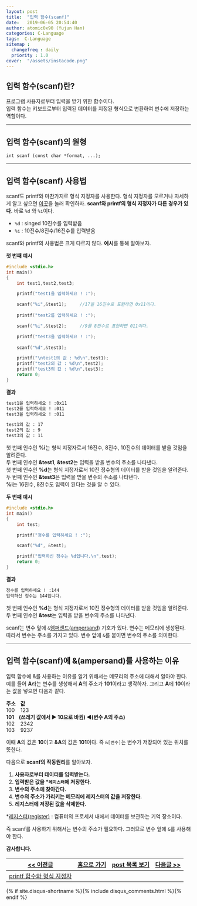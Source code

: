 ```yaml
---
layout: post
title:  "입력 함수(scanf)"
date:   2019-06-05 20:54:40
author: atomic0x90 (Yujun Han)
categories: C-Language
tags:  C-Language
sitemap :
  changefreq : daily
  priority : 1.0
cover:  "/assets/instacode.png"
---
```


## 입력 함수(scanf)란?

프로그램 사용자로부터 입력을 받기 위한 함수이다.  
입력 함수는 키보드로부터 입력된 데이터를 지정된 형식으로 변환하여 변수에 저장하는 역할이다.

---

## 입력 함수(scanf)의 원형

```
int scanf (const char *format, ...);
```

---

## 입력 함수(scanf) 사용법

scanf도 printf와 마찬가지로 형식 지정자를 사용한다. 
형식 지정자를 모르거나 자세하게 알고 싶으면 [이곳][0]을 눌러 확인하자. 
**scanf와 printf의 형식 지정자가 다른 경우가 있다.** 바로 `%d` 와 `%i`이다.  
* `%d` : singed 10진수를 입력받음
* `%i` : 10진수/8진수/16진수를 입력받음


scanf와 printf의 사용법은 크게 다르지 않다.
**예시**를 통해 알아보자.

**첫 번째 예시**
```c
#include <stdio.h>
int main()
{
	int test1,test2,test3;

	printf("test1을 입력하세요 ! :");

	scanf("%i",&test1);		//17을 16진수로 표현하면 0x11이다.
	
	printf("test2를 입력하세요 ! :");

	scanf("%i",&test2);		//9를 8진수로 표현하면 011이다.

	printf("test3을 입력하세요 ! :");
	
	scanf("%d",&test3);

	printf("\ntest1의 값 : %d\n",test1);
	printf("test2의 값 : %d\n",test2);
	printf("test3의 값 : %d\n",test3);
	return 0;
}
```

**결과**

```bash
test1을 입력하세요 ! :0x11
test2를 입력하세요 ! :011
test3을 입력하세요 ! :011

test1의 값 : 17
test2의 값 : 9
test3의 값 : 11
```
첫 번째 인수인 **%i**는 형식 지정자로서 16진수, 8진수, 10진수의 데이터를 받을 것임을 알려준다.  
두 번째 인수인 **&test1**, **&test2**는 입력을 받을 변수의 주소를 나타낸다.  
첫 번째 인수인 **%d**는 형식 지정자로서 10진 정수형의 데이터를 받을 것임을 알려준다.  
두 번째 인수인 **&test3**은 입력을 받을 변수의 주소를 나타낸다.  
**%i**는 16진수, 8진수도 입력이 된다는 것을 알 수 있다.


**두 번째 예시**
```c
#include <stdio.h>
int main()
{
	int test;

	printf("정수를 입력하세요 ! :");

	scanf("%d", &test);

	printf("입력하신 정수는 %d입니다.\n",test);
	return 0;
}
```

**결과**

```bash
정수를 입력하세요 ! :144
입력하신 정수는 144입니다.
```
첫 번째 인수인 **%d**는 형식 지정자로서 10진 정수형의 데이터를 받을 것임을 알려준다.  
두 번째 인수인 **&test**는 입력을 받을 변수의 주소를 나타낸다.



scanf는 변수 앞에 `&`[앰퍼샌드(ampersand)][1] 기호가 있다. 
변수는 메모리에 생성된다. 따라서 변수는 주소를 가지고 있다. 
변수 앞에 `&`를 붙이면 변수의 주소를 의미한다.

---

## 입력 함수(scanf)에 &(ampersand)를 사용하는 이유

입력 함수에 &를 사용하는 이유를 알기 위해서는 메모리의 주소에 대해서 알아야 한다.  
예를 들어 **A**라는 변수를 생성해서 **A**의 주소가 **101**이라고 생각하자. 
그리고 **A**에 **10**이라는 값을 넣으면 다음과 같다.  

**주소 &nbsp;&nbsp;&nbsp;값**  
100 &nbsp;&nbsp;&nbsp;123  
**101 &nbsp;&nbsp;&nbsp;(쓰레기 값에서 ▶ 10으로 바뀜) ◀(변수 A의 주소)**  
102 &nbsp;&nbsp;&nbsp;2342  
103 &nbsp;&nbsp;&nbsp;9237  

이때 **A**의 값은 **10**이고 **&A**의 값은 **101**이다. 즉 `&[변수]`는 변수가 저장되어 있는 위치를 뜻한다.


다음으로 **scanf의 작동원리**를 알아보자. 

1. **사용자로부터 데이터를 입력받는다.**
1. **입력받은 값을 \*`레지스터`에 저장한다.**
1. **변수의 주소에 찾아간다.**
1. **변수의 주소가 가리키는 메모리에 레지스터의 값을 저장한다.**
1. **레지스터에 저장된 값을 삭제한다.**

\*[레지스터(register)][2] : 컴퓨터의 프로세서 내에서 데이터를 보관하는 기억 장소이다.

즉 scanf를 사용하기 위해서는 변수의 주소가 필요하다. 그러므로 변수 앞에 `&`를 사용해야 한다.


**감사합니다.**



[\<\< 이전글][3]		|[홈으로 가기][4]	|[post 목록 보기][5]	|[다음글 \>\>][6]
------				|:------:		|:------:		|------:
[printf 함수와 형식 지정자][3]	|			|			|



[0]: https://atomic0x90.github.io/c-language/2019/06/04/printf-format.html "형식 지정자"
[1]: https://ko.wikipedia.org/wiki/앰퍼샌드 "wikipedia"
[2]: https://ko.wikipedia.org/wiki/프로세서_레지스터 "wikipedia"
[3]: https://atomic0x90.github.io/c-language/2019/06/04/printf-format.html "출력 함수와 형식 지정자"
[4]: https://atomic0x90.github.io/ "home"
[5]: https://atomic0x90.github.io/posts/ "posts"
[6]: https://atomic0x90.github.io/c-language/2019/06/05/scanf-format.html "현재 페이지"




{% if site.disqus-shortname %}{% include disqus_comments.html %}{% endif %}










